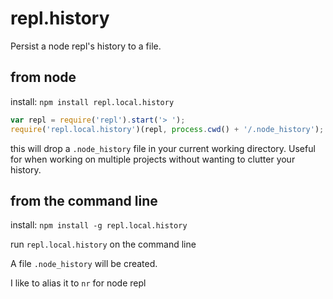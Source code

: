 # repl.history

Persist a node repl's history to a file.

## from node

install: `npm install repl.local.history`

```javascript
var repl = require('repl').start('> ');
require('repl.local.history')(repl, process.cwd() + '/.node_history');
```

this will drop a `.node_history` file in your current working directory. Useful for when working on multiple projects without wanting to clutter your history.

## from the command line

install: `npm install -g repl.local.history`

run `repl.local.history` on the command line

A file `.node_history` will be created.

I like to alias it to `nr` for node repl
